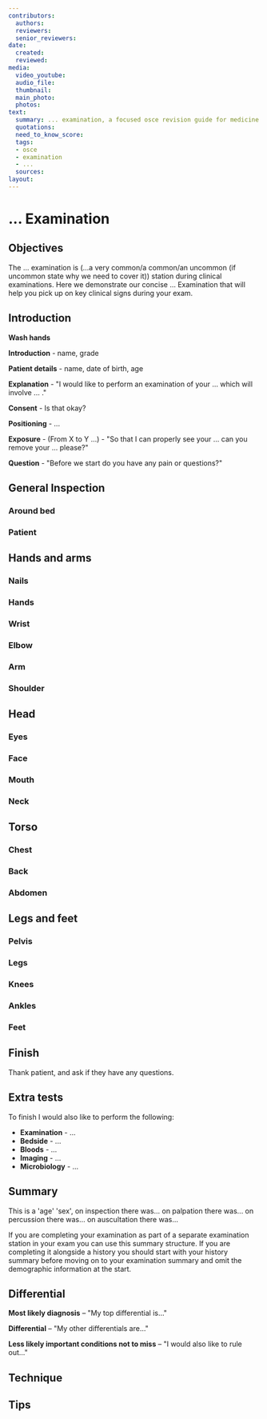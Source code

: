 ```yaml
---
contributors:
  authors:
  reviewers:
  senior_reviewers:
date:
  created:
  reviewed:
media:
  video_youtube:
  audio_file:
  thumbnail:
  main_photo:
  photos: 
text:
  summary: ... examination, a focused osce revision guide for medicine.
  quotations:
  need_to_know_score:
  tags:
  - osce
  - examination
  - ...
  sources:
layout:
---
```


# ... Examination

## Objectives

The ... examination is (...a very common/a common/an uncommon (if uncommon state why we need to cover it)) station during clinical examinations. Here we demonstrate our concise ... Examination that will help you pick up on key clinical signs during your exam.

## Introduction

**Wash hands**

**Introduction** - name, grade

**Patient details** - name, date of birth, age

**Explanation** - "I would like to perform an examination of your ... which will involve ... ."

**Consent** - Is that okay?

**Positioning** - ...

**Exposure** - (From X to Y ...) - "So that I can properly see your ... can you remove your ... please?"

**Question** - "Before we start do you have any pain or questions?"

## General Inspection

### Around bed

### Patient

## Hands and arms

### Nails

### Hands

### Wrist

### Elbow

### Arm

### Shoulder

## Head

### Eyes

### Face

### Mouth

### Neck

## Torso

### Chest

### Back

### Abdomen

## Legs and feet

### Pelvis

### Legs

### Knees

### Ankles

### Feet

## Finish

Thank patient, and ask if they have any questions.

## Extra tests

To finish I would also like to perform the following:
- **Examination** - ...
- **Bedside** - ...
- **Bloods** - ...
- **Imaging** - ...
- **Microbiology** - ...

## Summary

This is a 'age' 'sex', on inspection there was... on palpation there was... on percussion there was... on auscultation there was...

If you are completing your examination as part of a separate examination station in your exam you can use this summary structure. If you are completing it alongside a history you should start with your history summary before moving on to your examination summary and omit the demographic information at the start.

## Differential

**Most likely diagnosis** – "My top differential is…"

**Differential** – "My other differentials are…"

**Less likely important conditions not to miss** – "I would also like to rule out..."

## Technique

## Tips
